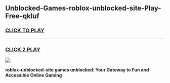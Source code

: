 
## Unblocked-Games-roblox-unblocked-site-Play-Free-qkluf
<h3>
<a href="https://premium76.site?title=roblox-unblocked-site&ref=23A">CLICK TO PLAY</a></h3>
<hr>

<h3>
<a href="https://premium76.site?title=roblox-unblocked-site&ref=23A">CLICK 2 PLAY</a>
  
</h3>

<a href="https://premium76.site?title=roblox-unblocked-site&ref=23A"><img src="https://clearcache.store/games.png"></a>


**roblox-unblocked-site games unblocked: Your Gateway to Fun and Accessible Online Gaming**
